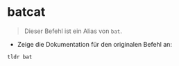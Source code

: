 # batcat

> Dieser Befehl ist ein Alias von `bat`.

- Zeige die Dokumentation für den originalen Befehl an:

`tldr bat`
